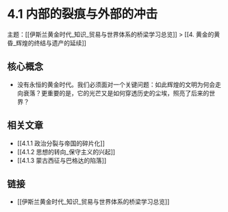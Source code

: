 # 4.1 内部的裂痕与外部的冲击

主题：[[伊斯兰黄金时代_知识_贸易与世界体系的桥梁学习总览]] > [[4. 黄金的黄昏_辉煌的终结与遗产的延续]]

## 核心概念

- 没有永恒的黄金时代。我们必须面对一个关键问题：如此辉煌的文明为何会走向衰落？更重要的是，它的光芒又是如何穿透历史的尘埃，照亮了后来的世界？

## 相关文章

- [[4.1.1 政治分裂与帝国的碎片化]]
- [[4.1.2 思想的转向_保守主义的兴起]]
- [[4.1.3 蒙古西征与巴格达的陷落]]

## 链接

- [[伊斯兰黄金时代_知识_贸易与世界体系的桥梁学习总览]]

